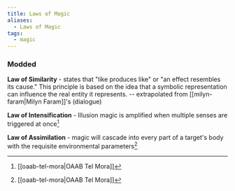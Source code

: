 ```yaml
---
title: Laws of Magic
aliases:
  - Laws of Magic
tags:
  - magic
---
```

### Modded
**Law of Similarity** - states that "like produces like" or "an effect resembles its cause." This principle is based on the idea that a symbolic representation can influence the real entity it represents. -- extrapolated from [[milyn-faram|Milyn Faram]]'s (dialogue)

**Law of Intensification** - Illusion magic is amplified when multiple senses are triggered at once[^1]

**Law of Assimilation** - magic will cascade into every part of a target's body with the requisite environmental parameters[^1]

[^1]: [[oaab-tel-mora|OAAB Tel Mora]]
